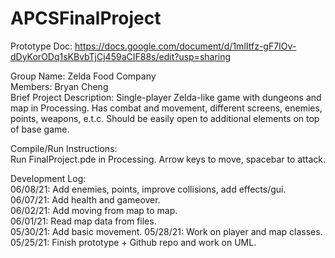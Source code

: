 # APCSFinalProject
Prototype Doc: https://docs.google.com/document/d/1mlItfz-gF7IOv-dDyKorODq1sKBvbTjCj459aCIF88s/edit?usp=sharing  
  
Group Name: Zelda Food Company  
Members: Bryan Cheng  
Brief Project Description: Single-player Zelda-like game with dungeons and map in Processing. Has combat and movement, different screens, enemies, points, weapons, e.t.c. Should be easily open to additional elements on top of base game.  
  
Compile/Run Instructions:  
Run FinalProject.pde in Processing.
Arrow keys to move, spacebar to attack.  
  
Development Log:  
06/08/21: Add enemies, points, improve collisions, add effects/gui.  
06/07/21: Add health and gameover.   
06/02/21: Add moving from map to map.   
06/01/21: Read map data from files.  
05/30/21: Add basic movement.
05/28/21: Work on player and map classes.  
05/25/21: Finish prototype + Github repo and work on UML.  
